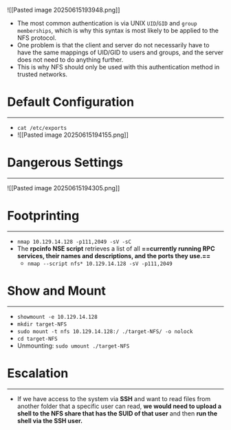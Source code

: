 ![[Pasted image 20250615193948.png]]
- The most common authentication is via UNIX `UID`/`GID` and `group memberships`, which is why this syntax is most likely to be applied to the NFS protocol.
- One problem is that the client and server do not necessarily have to have the same mappings of UID/GID to users and groups, and the server does not need to do anything further.
- This is why NFS should only be used with this authentication method in trusted networks.

# Default Configuration
---
- `cat /etc/exports `
- ![[Pasted image 20250615194155.png]]

# Dangerous Settings
---
![[Pasted image 20250615194305.png]]

# Footprinting
---
- `nmap 10.129.14.128 -p111,2049 -sV -sC`
- The **rpcinfo NSE script** retrieves a list of all **==currently running RPC services, their names and descriptions, and the ports they use.==** 
	- `nmap --script nfs* 10.129.14.128 -sV -p111,2049`

# Show and Mount
---
- `showmount -e 10.129.14.128`
- `mkdir target-NFS`
- `sudo mount -t nfs 10.129.14.128:/ ./target-NFS/ -o nolock`
- `cd target-NFS`
- Unmounting: `sudo umount ./target-NFS`

# Escalation
---
- If we have access to the system via **SSH** and want to read files from another folder that a specific user can read, **we would need to upload a shell to the NFS share that has the SUID of that user** and then **run the shell via the SSH user.**